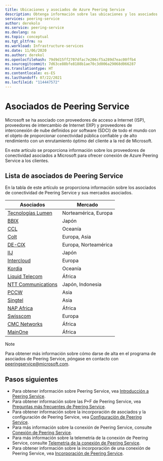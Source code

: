 ```yaml
---
title: Ubicaciones y asociados de Azure Peering Service
description: Obtenga información sobre las ubicaciones y los asociados de Azure Peering Service
services: peering-service
author: derekolo
ms.service: peering-service
ms.devlang: na
ms.topic: conceptual
ms.tgt_pltfrm: na
ms.workload: Infrastructure-services
ms.date: 11/06/2020
ms.author: derekol
ms.openlocfilehash: 79d9d15ff2707dfac7e206cf5a289d7eac00ffb4
ms.sourcegitcommit: 7d63ce88bfe8188b1ae70c3d006a29068d066287
ms.translationtype: HT
ms.contentlocale: es-ES
ms.lasthandoff: 07/22/2021
ms.locfileid: "114447572"
---
```

# <a name="peering-service-partners"></a>Asociados de Peering Service

Microsoft se ha asociado con proveedores de acceso a Internet (ISP), proveedores de intercambio de Internet (IXP) y proveedores de interconexión de nube definidos por software (SDCI) de todo el mundo con el objeto de proporcionar conectividad pública confiable y de alto rendimiento con un enrutamiento óptimo del cliente a la red de Microsoft.

En este artículo se proporciona información sobre los proveedores de conectividad asociados a Microsoft para ofrecer conexión de Azure Peering Service a los clientes.


## <a name="peering-service-partners-list"></a>Lista de asociados de Peering Service

En la tabla de este artículo se proporciona información sobre los asociados de conectividad de Peering Service y sus mercados asociados.

| **Asociados** | **Mercado**|
|-----------|---------|
| [Tecnologías Lumen](https://www.ctl.io/microsoft-azure-peering-services/) |Norteamérica, Europa|
| [BBIX](https://www.bbix.net/en/service/) |Japón |
| [CCL](https://concepts.co.nz/news/general-news/) |Oceanía |
| [Colt](https://www.colt.net/why-colt/strategic-alliances/microsoft-partnership/)|Europa, Asia|
| [DE-CIX](https://www.de-cix.net/)|Europa, Norteamérica |
| [IIJ](https://www.iij.ad.jp/en/) | Japón |
| [Intercloud](https://intercloud.com/microsoft-saas-applications/)|Europa  |
| [Kordia](https://www.kordia.co.nz/cloudconnect) |Oceanía  |
| [Liquid Telecom](https://liquidcloud.africa/keep-expanding-365-direct/) | África  |
| [NTT Communications](https://www.ntt.com/en/services/network/software-defined-network.html) | Japón, Indonesia |
| [PCCW](https://www.pccwglobal.com/en/enterprise/products/network/ep-global-internet-access) |Asia |
| [Singtel](https://www.singtel.com/business/campaign/singnet-cloud-connect-microsoft-direct) |Asia |
| [NAP Africa](https://www.napafrica.net/technical/microsoft-azure-peering-service/) |África|
| [Swisscom](https://www.swisscom.ch/en/business/enterprise/offer/wireline/ip-plus.html) |Europa|
| [CMC Networks](https://www.cmcnetworks.net/products/microsoft-azure-peering-services.html) |África|
| [MainOne](https://www.mainone.net/connectivity-services/microsoft-azure-peering-service/) |África|

> [!NOTE]
>Para obtener más información sobre cómo darse de alta en el programa de asociados de Peering Service, póngase en contacto con peeringservice@microsoft.com.
>

## <a name="next-steps"></a>Pasos siguientes

- Para obtener información sobre Peering Service, vea [Introducción a Peering Service](about.md).
- Para obtener información sobre las P+F de Peering Service, vea [Preguntas más frecuentes de Peering Service](faq.yml).
- Para obtener información sobre la incorporación de asociados y la configuración de Peering Service, vea [Configuración de Peering Service](connection.md).
- Para más información sobre la conexión de Peering Service, consulte [Conexión de Peering Service](connection.md).
- Para más información sobre la telemetría de la conexión de Peering Service, consulte [Telemetría de la conexión de Peering Service](connection-telemetry.md).
- Para obtener información sobre la incorporación de una conexión de Peering Service, vea [Incorporación de Peering Service](onboarding-model.md).
